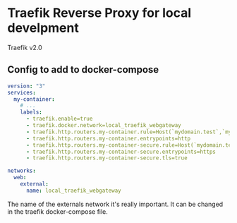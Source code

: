 # Traefik Reverse Proxy for local develpment

Traefik v2.0

## Config to add to docker-compose

```yaml
version: "3"
services:
  my-container:
    # ...
    labels:
      - traefik.enable=true
      - traefik.docker.network=local_traefik_webgateway
      - traefik.http.routers.my-container.rule=Host(`mydomain.test`,`mydomain.locahost`,`mydomain.localdev`)
      - traefik.http.routers.my-container.entrypoints=http
      - traefik.http.routers.my-container-secure.rule=Host(`mydomain.test`,`mydomain.locahost`,`mydomain.localdev`)
      - traefik.http.routers.my-container-secure.entrypoints=https
      - traefik.http.routers.my-container-secure.tls=true

networks:
  web:
    external:
      name: local_traefik_webgateway
```

The name of the externals network it's really important.
It can be changed in the traefik docker-compose file.
